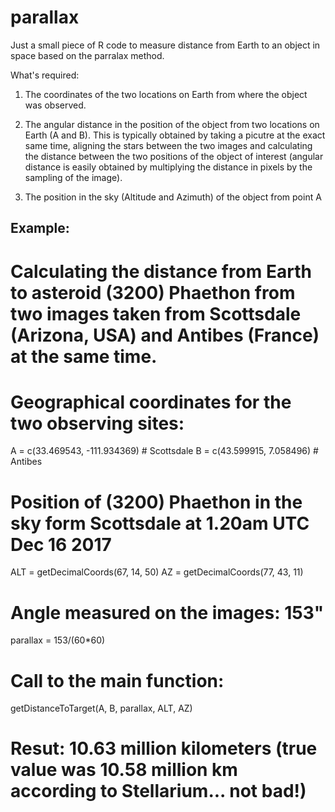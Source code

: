 # parallax

Just a small piece of R code to measure distance from Earth to an object in space based on the parralax method.

What's required:

1. The coordinates of the two locations on Earth from where the object was observed.

2. The angular distance in the position of the object from two locations on Earth (A and B).
This is typically obtained by taking a picutre at the exact same time, aligning the stars between the two images and calculating the distance between the two positions of the object of interest (angular distance is easily obtained by multiplying the distance in pixels by the sampling of the image).

3. The position in the sky (Altitude and Azimuth) of the object from point A

Example:
--------

# Calculating the distance from Earth to asteroid (3200) Phaethon from two images taken from Scottsdale (Arizona, USA) and Antibes (France) at the same time.

# Geographical coordinates for the two observing sites:
A = c(33.469543, -111.934369) # Scottsdale
B = c(43.599915, 7.058496) # Antibes

# Position of (3200) Phaethon in the sky form Scottsdale at 1.20am UTC Dec 16 2017
ALT = getDecimalCoords(67, 14, 50)
AZ = getDecimalCoords(77, 43, 11)

# Angle measured on the images: 153"
parallax = 153/(60*60)

# Call to the main function:
getDistanceToTarget(A, B, parallax, ALT, AZ)


# Resut: 10.63 million kilometers (true value was 10.58 million km according to Stellarium... not bad!)
